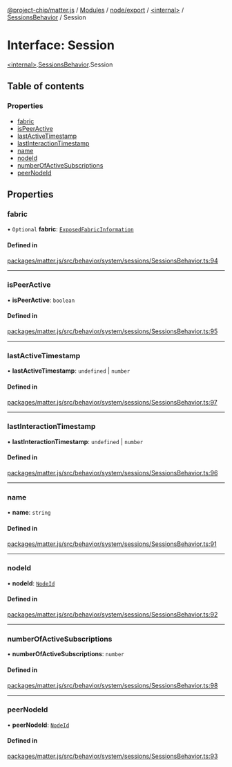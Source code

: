 [@project-chip/matter.js](../README.md) / [Modules](../modules.md) / [node/export](../modules/node_export.md) / [\<internal\>](../modules/node_export._internal_.md) / [SessionsBehavior](../modules/node_export._internal_.SessionsBehavior.md) / Session

# Interface: Session

[\<internal\>](../modules/node_export._internal_.md).[SessionsBehavior](../modules/node_export._internal_.SessionsBehavior.md).Session

## Table of contents

### Properties

- [fabric](node_export._internal_.SessionsBehavior.Session.md#fabric)
- [isPeerActive](node_export._internal_.SessionsBehavior.Session.md#ispeeractive)
- [lastActiveTimestamp](node_export._internal_.SessionsBehavior.Session.md#lastactivetimestamp)
- [lastInteractionTimestamp](node_export._internal_.SessionsBehavior.Session.md#lastinteractiontimestamp)
- [name](node_export._internal_.SessionsBehavior.Session.md#name)
- [nodeId](node_export._internal_.SessionsBehavior.Session.md#nodeid)
- [numberOfActiveSubscriptions](node_export._internal_.SessionsBehavior.Session.md#numberofactivesubscriptions)
- [peerNodeId](node_export._internal_.SessionsBehavior.Session.md#peernodeid)

## Properties

### fabric

• `Optional` **fabric**: [`ExposedFabricInformation`](../modules/fabric_export.md#exposedfabricinformation)

#### Defined in

[packages/matter.js/src/behavior/system/sessions/SessionsBehavior.ts:94](https://github.com/project-chip/matter.js/blob/3adaded6/packages/matter.js/src/behavior/system/sessions/SessionsBehavior.ts#L94)

___

### isPeerActive

• **isPeerActive**: `boolean`

#### Defined in

[packages/matter.js/src/behavior/system/sessions/SessionsBehavior.ts:95](https://github.com/project-chip/matter.js/blob/3adaded6/packages/matter.js/src/behavior/system/sessions/SessionsBehavior.ts#L95)

___

### lastActiveTimestamp

• **lastActiveTimestamp**: `undefined` \| `number`

#### Defined in

[packages/matter.js/src/behavior/system/sessions/SessionsBehavior.ts:97](https://github.com/project-chip/matter.js/blob/3adaded6/packages/matter.js/src/behavior/system/sessions/SessionsBehavior.ts#L97)

___

### lastInteractionTimestamp

• **lastInteractionTimestamp**: `undefined` \| `number`

#### Defined in

[packages/matter.js/src/behavior/system/sessions/SessionsBehavior.ts:96](https://github.com/project-chip/matter.js/blob/3adaded6/packages/matter.js/src/behavior/system/sessions/SessionsBehavior.ts#L96)

___

### name

• **name**: `string`

#### Defined in

[packages/matter.js/src/behavior/system/sessions/SessionsBehavior.ts:91](https://github.com/project-chip/matter.js/blob/3adaded6/packages/matter.js/src/behavior/system/sessions/SessionsBehavior.ts#L91)

___

### nodeId

• **nodeId**: [`NodeId`](../modules/datatype_export.md#nodeid)

#### Defined in

[packages/matter.js/src/behavior/system/sessions/SessionsBehavior.ts:92](https://github.com/project-chip/matter.js/blob/3adaded6/packages/matter.js/src/behavior/system/sessions/SessionsBehavior.ts#L92)

___

### numberOfActiveSubscriptions

• **numberOfActiveSubscriptions**: `number`

#### Defined in

[packages/matter.js/src/behavior/system/sessions/SessionsBehavior.ts:98](https://github.com/project-chip/matter.js/blob/3adaded6/packages/matter.js/src/behavior/system/sessions/SessionsBehavior.ts#L98)

___

### peerNodeId

• **peerNodeId**: [`NodeId`](../modules/datatype_export.md#nodeid)

#### Defined in

[packages/matter.js/src/behavior/system/sessions/SessionsBehavior.ts:93](https://github.com/project-chip/matter.js/blob/3adaded6/packages/matter.js/src/behavior/system/sessions/SessionsBehavior.ts#L93)
